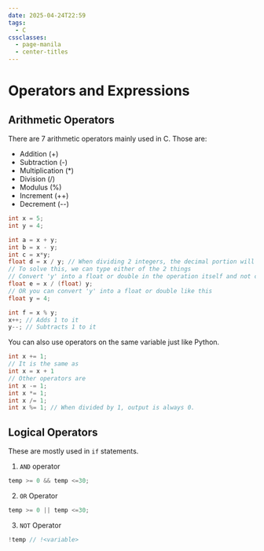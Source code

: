 ```yaml
---
date: 2025-04-24T22:59
tags:
  - C
cssclasses:
  - page-manila
  - center-titles
---
```

# Operators and Expressions

## Arithmetic Operators

There are 7 arithmetic operators mainly used in C. Those are:
- Addition (+)
- Subtraction (-)
- Multiplication (\*\)
- Division (/)
- Modulus (%)
- Increment (++)
- Decrement (--)

```c
int x = 5;
int y = 4;

int a = x + y;
int b = x - y;
int c = x*y;
float d = x / y; // When dividing 2 integers, the decimal portion will be 0's
// To solve this, we can type either of the 2 things
// Convert 'y' into a float or double in the operation itself and not change the original datatype
float e = x / (float) y;
// OR you can convert 'y' into a float or double like this
float y = 4;

int f = x % y;
x++; // Adds 1 to it
y--; // Subtracts 1 to it
```

You can also use operators on the same variable just like Python.
```c
int x += 1;
// It is the same as
int x = x + 1
// Other operators are
int x -= 1;
int x *= 1;
int x /= 1;
int x %= 1; // When divided by 1, output is always 0.
```

## Logical Operators

These are mostly used in `if` statements.

1. `AND` operator
```c
temp >= 0 && temp <=30;
```

2. `OR` Operator
```c
temp >= 0 || temp <=30;
```

3. `NOT` Operator
```c
!temp // !<variable>
```
